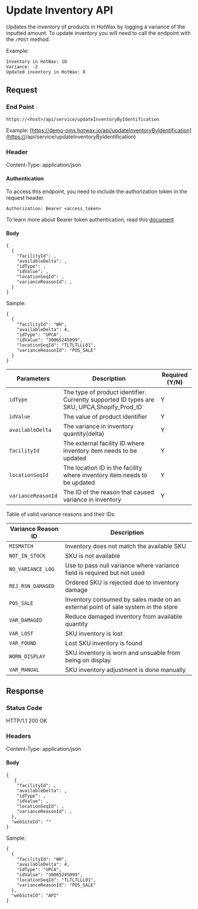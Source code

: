 # Update Inventory API

Updates the inventory of products in HotWax by logging a variance of the inputted amount. To update inventory you will need to call the endpoint with the `/POST` method.

Example: 

```
Inventory in HotWax: 10
Variance: -2
Updated inventory in HotWax: 8
```

## Request

### End Point
`https://<host>/api/service/updateInventoryByIdentification`

Example: [https://demo-oms.hotwax.io/api/updateInventoryByIdentification](https://<host>/api/service/updateInventoryByIdentification)

### Header

Content-Type: application/json

#### Authentication

To access this endpoint, you need to include the authorization token in the request header.

`Authorization: Bearer <access_token>`

To learn more about Bearer token authentication, read this [document](https://github.com/hotwax/oms-documentation/blob/oms1.0/API%20authentication.md)

#### Body
```
{
  {
    "facilityId": ,
    "availableDelta": ,
    "idType": ,
    "idValue": ,
    "locationSeqId": ,
    "varianceReasonId": ,
  }
} 
```
Sample: 
```
{
  {
    "facilityId": "WH",
    "availableDelta": 4,
    "idType": "UPCA",
    "idValue": "30065245099",
    "locationSeqId": "TLTLTLLL01",
    "varianceReasonId": "POS_SALE"
  }
}  
```

| Parameters       | Description                                            | Required (Y/N) |
|------------------|--------------------------------------------------------|----------------|
| `idType`            | The type of product identifier. Currently supported ID types are SKU, UPCA,Shopify_Prod_ID | Y              |
| `idValue`            | The value of  product identifier                | Y              |
| `availableDelta`   | The variance in inventory quantity(delta)                       | Y              |
| `facilityId` | The external facility ID where inventory item needs to be updated | Y |
| `locationSeqId` | The location ID in the facility where inventory item needs to be updated | Y |
| `varianceReasonId` | The ID of the reason that caused variance in inventory | Y              |

Table of valid variance reasons and their IDs: 
  
| Variance Reason ID | Description |
| --- | --- |
| `MISMATCH` | Inventory does not match the available SKU |
| `NOT_IN_STOCK` | SKU is not available |
| `NO_VARIANCE_LOG` | Use to pass null variance where variance field is required but not used |
| `REJ_RSN_DAMAGED` | Ordered SKU is rejected due to inventory damage |
| `POS_SALE` | Inventory consumed by sales made on an external point of sale system in the store |
| `VAR_DAMAGED` | Reduce damaged inventory from available quantity |
| `VAR_LOST` | SKU inventory is lost |
| `VAR_FOUND` | Lost SKU inventory is found |
| `WORN_DISPLAY` | SKU inventory is worn and unsuable from being on display |
| `VAR_MANUAL` | SKU inventory adjustment is done manually |

## Response

### Status Code
HTTP/1.1 200 OK

### Headers
Content-Type: application/json


#### Body
  
```
{
   {
    "facilityId": ,
    "availableDelta": ,
    "idType": ,
    "idValue": ,
    "locationSeqId": ,
    "varianceReasonId": ,
  },
  "webSiteId": ""
}
```

Sample: 
```
{
  {
    "facilityId": "WH",
    "availableDelta": 4,
    "idType": "UPCA",
    "idValue": "30065245099",
    "locationSeqId": "TLTLTLLL01",
    "varianceReasonId": "POS_SALE"
  },
  "webSiteId": "API"
}
```
